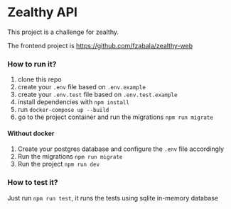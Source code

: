 # Zealthy API

This project is a challenge for zealthy.

The frontend project is https://github.com/fzabala/zealthy-web

### How to run it?

1. clone this repo
2. create your `.env` file based on `.env.example`
3. create your `.env.test` file based on `.env.test.example`
4. install dependencies with `npm install`
5. run `docker-compose up --build`
6. go to the project container and run the migrations `npm run migrate`

#### Without docker
1. Create your postgres database and configure the `.env` file accordingly
2. Run the migrations `npm run migrate`
3. Run the project `npm run dev`

### How to test it?

Just run `npm run test`, it runs the tests using sqlite in-memory database